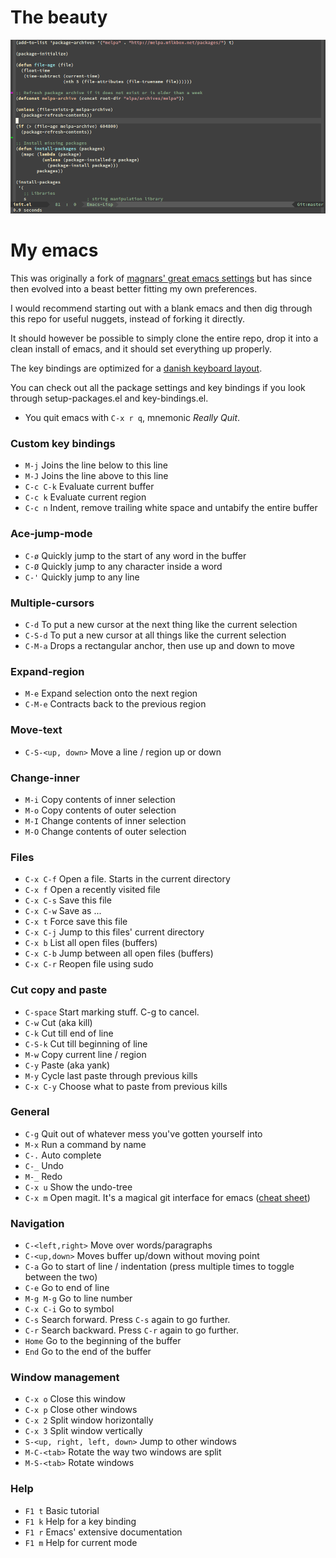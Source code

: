 # The beauty
![Screenshot of my emacs in action](emacs-screen.png?raw=true "Screenshot of my emacs in action")
# My emacs

This was originally a fork of [magnars' great emacs settings](https://github.com/magnars/.emacs.d)
but has since then evolved into a beast better fitting my own preferences.

I would recommend starting out with a blank emacs and then dig through this repo 
for useful nuggets, instead of forking it directly.

It should however be possible to simply clone the entire repo, drop it into a clean 
install of emacs, and it should set everything up properly.

The key bindings are optimized for a [danish keyboard layout](http://fontmeme.com/images/danish-keyboard-550x183.png).

You can check out all the package settings and key bindings if you look through
setup-packages.el and key-bindings.el.

 * You quit emacs with `C-x r q`, mnemonic *Really Quit*.

### Custom key bindings

* `M-j`         Joins the line below to this line
* `M-J`         Joins the line above to this line
* `C-c C-k`     Evaluate current buffer
* `C-c k`       Evaluate current region
* `C-c n`       Indent, remove trailing white space and untabify the entire buffer

### Ace-jump-mode

* `C-ø` 		Quickly jump to the start of any word in the buffer
* `C-Ø` 		Quickly jump to any character inside a word
* `C-'` 		Quickly jump to any line

### Multiple-cursors

* `C-d` 		To put a new cursor at the next thing like the current selection
* `C-S-d` 		To put a new cursor at all things like the current selection
* `C-M-a`		Drops a rectangular anchor, then use up and down to move

### Expand-region

* `M-e`			Expand selection onto the next region
* `C-M-e`		Contracts back to the previous region

### Move-text

* `C-S-<up, down>` 	Move a line / region up or down

### Change-inner

* `M-i` 	    Copy contents of inner selection
* `M-o` 	    Copy contents of outer selection
* `M-I` 	    Change contents of inner selection
* `M-O` 	    Change contents of outer selection

### Files

* `C-x C-f` 	Open a file. Starts in the current directory
* `C-x f` 		Open a recently visited file
* `C-x C-s` 	Save this file
* `C-x C-w` 	Save as ...
* `C-x t` 	    Force save this file
* `C-x C-j` 	Jump to this files' current directory
* `C-x b` 	    List all open files (buffers)
* `C-x C-b`     Jump between all open files (buffers)
* `C-x C-r` 	Reopen file using sudo

### Cut copy and paste

* `C-space` 	Start marking stuff. C-g to cancel.
* `C-w` 		Cut (aka kill)
* `C-k` 		Cut till end of line
* `C-S-k` 		Cut till beginning of line
* `M-w` 		Copy current line / region
* `C-y` 		Paste (aka yank)
* `M-y` 		Cycle last paste through previous kills
* `C-x C-y` 	Choose what to paste from previous kills

### General

* `C-g` 		Quit out of whatever mess you've gotten yourself into
* `M-x` 		Run a command by name
* `C-.` 		Auto complete
* `C-_` 		Undo
* `M-_` 		Redo
* `C-x u` 		Show the undo-tree
* `C-x m` 		Open magit. It's a magical git interface for emacs ([cheat sheet](http://daemianmack.com/magit-cheatsheet.html))

### Navigation

* `C-<left,right>` Move over words/paragraphs
* `C-<up,down>` Moves buffer up/down without moving point
* `C-a` 		Go to start of line / indentation (press multiple times to toggle between the two)
* `C-e` 		Go to end of line
* `M-g M-g` 	Go to line number
* `C-x C-i` 	Go to symbol
* `C-s` 		Search forward. Press `C-s` again to go further.
* `C-r` 		Search backward. Press `C-r` again to go further.
* `Home` 		Go to the beginning of the buffer
* `End` 		Go to the end of the buffer

### Window management

* `C-x o` 		Close this window
* `C-x p` 		Close other windows
* `C-x 2` 		Split window horizontally
* `C-x 3` 		Split window vertically
* `S-<up, right, left, down>` Jump to other windows
* `M-C-<tab>`	Rotate the way two windows are split
* `M-S-<tab>`   Rotate windows

### Help

* `F1 t` 		Basic tutorial
* `F1 k` 		Help for a key binding
* `F1 r` 		Emacs' extensive documentation
* `F1 m` 		Help for current mode
